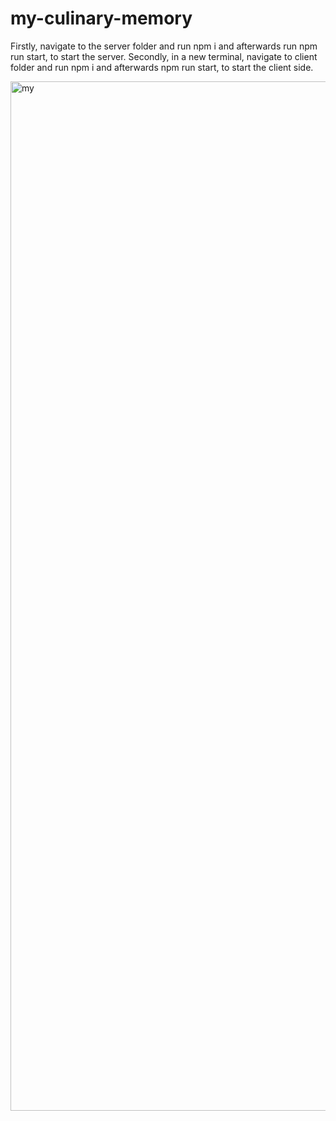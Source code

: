 # my-culinary-memory
Firstly, navigate to the server folder and run npm i and afterwards run npm run start, to start the server.
Secondly, in a new terminal, navigate to client folder and run npm i and afterwards npm run start, to start the client side.


<img width="1647" alt="my" src="https://user-images.githubusercontent.com/48482551/159429034-30aa4813-c719-4565-b228-a20e2d1a5acd.png">
